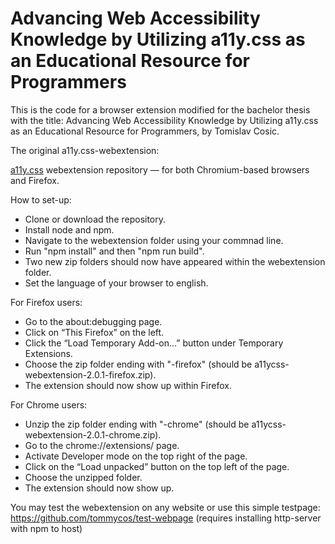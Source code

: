 # Advancing Web Accessibility Knowledge by Utilizing a11y.css as an Educational Resource for Programmers
This is the code for a browser extension modified for the bachelor thesis with the title: Advancing Web Accessibility Knowledge by Utilizing a11y.css as an Educational Resource for Programmers, by Tomislav Cosic.

The original a11y.css-webextension:

[a11y.css](https://github.com/ffoodd/a11y.css/) webextension repository — for both Chromium-based browsers and Firefox.

How to set-up:
- Clone or download the repository.
- Install node and npm.
- Navigate to the webextension folder using your commnad line.
- Run "npm install" and then "npm run build".
- Two new zip folders should now have appeared within the webextension folder.
- Set the language of your browser to english.

For Firefox users:
- Go to the about:debugging page.
- Click on “This Firefox” on the left.
- Click the “Load Temporary Add-on…” button under Temporary Extensions.
- Choose the zip folder ending with "-firefox" (should be a11ycss-webextension-2.0.1-firefox.zip).
- The extension should now show up within Firefox.

For Chrome users:
- Unzip the zip folder ending with "-chrome" (should be a11ycss-webextension-2.0.1-chrome.zip).
- Go to the chrome://extensions/ page.
- Activate Developer mode on the top right of the page.
- Click on the “Load unpacked” button on the top left of the page.
- Choose the unzipped folder.
- The extension should now show up.

You may test the webextension on any website or use this simple testpage: https://github.com/tommycos/test-webpage (requires installing http-server with npm to host)

